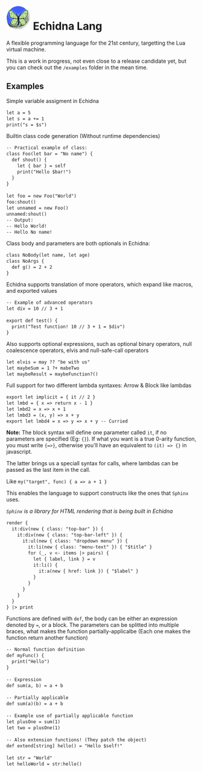 # ![Echidna Logo](echidna.png) Echidna Lang

A flexible programming language for the 21st century, targetting the Lua virtual
machine.

This is a work in progress, not even close to a release candidate yet, but you
can check out the `/examples` folder in the mean time.

## Examples

Simple variable assigment in Echidna

```
let a = 5
let s = a += 1
print("s = $s")
```

Builtin class code generation (Without runtime dependencies)

```
-- Practical example of class:
class Foo(let bar = "No name") {
  def shout() {
    let { bar } = self
    print("Hello $bar!")
  }
}

let foo = new Foo("World")
foo:shout()
let unnamed = new Foo()
unnamed:shout()
-- Output:
-- Hello World!
-- Hello No name!
```

Class body and parameters are both optionals in Echidna:

```
class NoBody(let name, let age)
class NoArgs {
  def g() = 2 + 2
}
```

Echidna supports translation of more operators, which expand like macros, and
exported values

```
-- Example of advanced operators
let div = 10 // 3 + 1

export def test() {
  print("Test function! 10 // 3 + 1 = $div")
}
```

Also supports optional expressions, such as optional binary operators, null
coalescence operators, elvis and null-safe-call operators

```
let elvis = may ?? "be with us"
let maybeSum = 1 ?+ mabeTwo
let maybeResult = maybeFunction?()
```

Full support for two different lambda syntaxes: Arrow & Block like lambdas

```
export let implicit = { it // 2 }
let lmbd = { x => return x - 1 }
let lmbd2 = x => x + 1
let lmbd3 = (x, y) => x + y
export let lmbd4 = x => y => x + y -- Curried
```

**Note:** The block syntax will define one parameter called `it`, if no
parameters are specified (Eg: `{}`). If what you want is a true 0-arity
function, you must write `{=>}`, otherwise you'll have an equivalent to
`(it) => {}` in javascript.

The latter brings us a speciall syntax for calls, where lambdas can be passed
as the last item in the call.

Like `my("target", func) { a => a + 1 } `

This enables the language to support constructs like the ones that `Sphinx`
uses.

_`Sphinx` is a library for HTML rendering that is being built in Echidna_

```
render {
  it:div(new { class: "top-bar" }) {
    it:div(new { class: "top-bar-left" }) {
      it:ul(new { class: "dropdown menu" }) {
        it:li(new { class: "menu-text" }) { "$title" }
        for (_, v <- items |> pairs) {
          let { label, link } = v
          it:li() {
            it:a(new { href: link }) { "$label" }
          }
        }
      }
    }
  }
} |> print
```

Functions are defined with `def`, the body can be either an expression denoted
by `=`, or a block. The parameters can be splitted into multiple braces,
what makes the function partially-applicalbe (Each one makes the function
return another function)

```
-- Normal function definition
def myFunc() {
  print("Hello")
}

-- Expression
def sum(a, b) = a + b

-- Partially applicable
def sum(a)(b) = a + b

-- Example use of partially applicable function
let plusOne = sum(1)
let two = plusOne(1)

-- Also extension functions! (They patch the object)
def extend[string] hello() = "Hello $self!"

let str = "World"
let helloWorld = str:hello()
```
